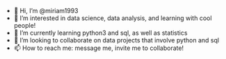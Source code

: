 - 👋 Hi, I’m @miriam1993
- 👀 I’m interested in data science, data analysis, and learning with cool people!
- 🌱 I’m currently learning python3 and sql, as well as statistics
- 💞️ I’m looking to collaborate on data projects that involve python and sql
- 📫 How to reach me: message me, invite me to collaborate!

<!---
miriam1993/miriam1993 is a ✨ special ✨ repository because its `README.md` (this file) appears on your GitHub profile.
You can click the Preview link to take a look at your changes.
--->
